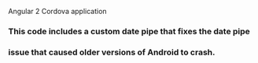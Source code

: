 Angular 2 Cordova application

### This code includes a custom date pipe that fixes the date pipe 
### issue that caused older versions of Android to crash.

